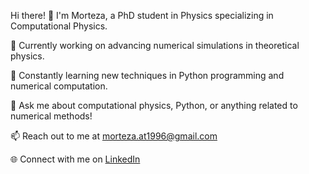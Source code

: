 Hi there! 👋
I'm Morteza, a PhD student in Physics specializing in Computational Physics.

🔭 Currently working on advancing numerical simulations in theoretical physics.

🌱 Constantly learning new techniques in Python programming and numerical computation.

💬 Ask me about computational physics, Python, or anything related to numerical methods!

📫 Reach out to me at morteza.at1996@gmail.com

🌐 Connect with me on [LinkedIn](https://www.linkedin.com/in/morteza-abbaszadeh-9a9973243 "LinkedIn")
